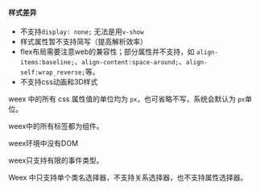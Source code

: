 #### 样式差异

- 不支持`display: none;` 无法是用`v-show`
- 样式属性暂不支持简写（提高解析效率）
- flex布局需要注意web的兼容性；部分属性并不支持，如 `align-items:baseline;`、`align-content:space-around;`、`align-self:wrap_reverse;`等。
- 不支持css动画和3D样式

weex 中的所有 css 属性值的单位均为 `px`，也可省略不写，系统会默认为 `px`单位。

weex中的所有标签都为组件。

weex环境中没有DOM

weex只支持有限的事件类型。

Weex 中只支持单个类名选择器，不支持关系选择器，也不支持属性选择器。

```

```

